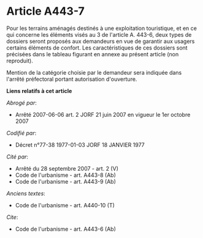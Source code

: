 # Article A443-7

Pour les terrains aménagés destinés à une exploitation touristique, et en ce qui concerne les éléments visés au 3 de
l'article A. 443-6, deux types de dossiers seront proposés aux demandeurs en vue de garantir aux usagers certains éléments de
confort. Les caractéristiques de ces dossiers sont précisées dans le tableau figurant en annexe au présent article (non
reproduit).

Mention de la catégorie choisie par le demandeur sera indiquée dans l'arrêté préfectoral portant autorisation d'ouverture.

**Liens relatifs à cet article**

_Abrogé par_:

  - Arrêté 2007-06-06 art. 2 JORF 21 juin 2007 en vigueur le 1er octobre 2007

_Codifié par_:

  - Décret n°77-38 1977-01-03 JORF 18 JANVIER 1977

_Cité par_:

  - Arrêté du 28 septembre 2007 - art. 2 (V)
  - Code de l'urbanisme - art. A443-8 (Ab)
  - Code de l'urbanisme - art. A443-9 (Ab)

_Anciens textes_:

  - Code de l'urbanisme - art. A440-10 (T)

_Cite_:

  - Code de l'urbanisme - art. A443-6 (Ab)
